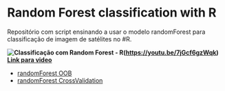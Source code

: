 # Random Forest classification with R  

Repositório com script ensinando a usar o modelo randomForest para classificação de imagem de satélites no #R.  

**![Classificação com Random Forest - R](https://img.youtube.com/vi/7jGcf6gzWqk/0.jpg)(https://youtu.be/7jGcf6gzWqk)**  
**[Link para video](https://youtu.be/7jGcf6gzWqk)**  
  
* [randomForest OOB](https://github.com/FelipeSBarros/randomForestClassification/blob/master/script_randomForest.R)  
* [randomForest CrossValidation]()  